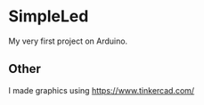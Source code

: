 # SimpleLed

My very first project on Arduino.

## Other

I made graphics using https://www.tinkercad.com/